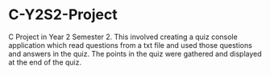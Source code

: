 # C-Y2S2-Project
C Project in Year 2 Semester 2. This involved creating a quiz console application which read questions from a txt file and used those questions and answers in the quiz. The points in the quiz were gathered and displayed at the end of the quiz.
